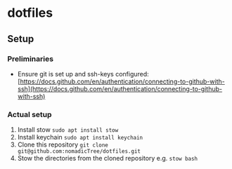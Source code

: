 # dotfiles

## Setup
### Preliminaries
* Ensure git is set up and ssh-keys configured: [https://docs.github.com/en/authentication/connecting-to-github-with-ssh](https://docs.github.com/en/authentication/connecting-to-github-with-ssh)

### Actual setup
1. Install stow
`sudo apt install stow`
1. Install keychain
`sudo apt install keychain`
1. Clone this repository
`git clone git@github.com:nomadicTree/dotfiles.git`
1. Stow the directories from the cloned repository
e.g. `stow bash`

